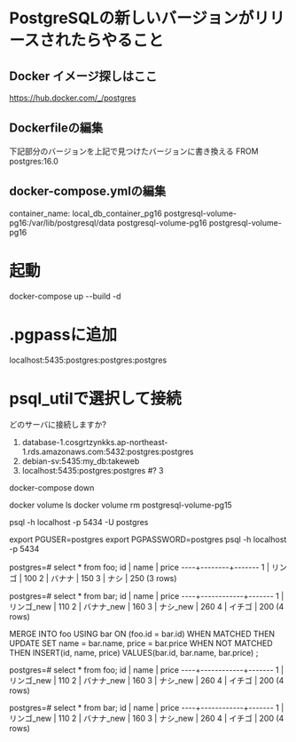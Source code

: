 # PostgreSQLの新しいバージョンがリリースされたらやること

## Docker イメージ探しはここ
https://hub.docker.com/_/postgres

## Dockerfileの編集
下記部分のバージョンを上記で見つけたバージョンに書き換える
FROM postgres:16.0

## docker-compose.ymlの編集
container_name: local_db_container_pg16
postgresql-volume-pg16:/var/lib/postgresql/data
postgresql-volume-pg16
postgresql-volume-pg16

# 起動
docker-compose up --build -d

# .pgpassに追加
localhost:5435:postgres:postgres:postgres

# psql_utilで選択して接続
どのサーバに接続しますか?
1) database-1.cosgrtzynkks.ap-northeast-1.rds.amazonaws.com:5432:postgres:postgres
2) debian-sv:5435:my_db:takeweb
3) localhost:5435:postgres:postgres
#? 3

docker-compose down

docker volume ls
docker volume rm postgresql-volume-pg15

psql -h localhost -p 5434 -U postgres

export PGUSER=postgres
export PGPASSWORD=postgres
psql -h localhost -p 5434

postgres=# select * from foo;
 id |  name  | price
----+--------+-------
  1 | リンゴ |   100
  2 | バナナ |   150
  3 | ナシ   |   250
(3 rows)

postgres=# select * from bar;
 id |    name    | price
----+------------+-------
  1 | リンゴ_new |   110
  2 | バナナ_new |   160
  3 | ナシ_new   |   260
  4 | イチゴ     |   200
(4 rows)

MERGE INTO foo USING bar ON (foo.id = bar.id)
WHEN MATCHED THEN UPDATE SET name = bar.name, price = bar.price
WHEN NOT MATCHED THEN INSERT(id, name, price)
    VALUES(bar.id, bar.name, bar.price)
;

postgres=# select * from foo;
 id |    name    | price
----+------------+-------
  1 | リンゴ_new |   110
  2 | バナナ_new |   160
  3 | ナシ_new   |   260
  4 | イチゴ     |   200
(4 rows)

postgres=# select * from bar;
 id |    name    | price
----+------------+-------
  1 | リンゴ_new |   110
  2 | バナナ_new |   160
  3 | ナシ_new   |   260
  4 | イチゴ     |   200
(4 rows)